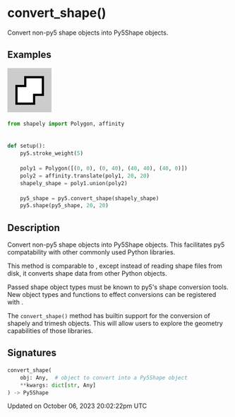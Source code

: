 # convert_shape()

Convert non-py5 shape objects into Py5Shape objects.

## Examples

<div class="example-table">

<div class="example-row"><div class="example-cell-image">

![example picture for convert_shape()](/images/reference/Sketch_convert_shape_0.png)

</div><div class="example-cell-code">

```python
from shapely import Polygon, affinity


def setup():
    py5.stroke_weight(5)

    poly1 = Polygon([(0, 0), (0, 40), (40, 40), (40, 0)])
    poly2 = affinity.translate(poly1, 20, 20)
    shapely_shape = poly1.union(poly2)

    py5_shape = py5.convert_shape(shapely_shape)
    py5.shape(py5_shape, 20, 20)
```

</div></div>

</div>

## Description

Convert non-py5 shape objects into Py5Shape objects. This facilitates py5 compatability with other commonly used Python libraries.

This method is comparable to [](sketch_load_shape), except instead of reading shape files from disk, it converts shape data from other Python objects.

Passed shape object types must be known to py5's shape conversion tools. New object types and functions to effect conversions can be registered with [](py5functions_register_shape_conversion).

The `convert_shape()` method has builtin support for the conversion of shapely and trimesh objects. This will allow users to explore the geometry capabilities of those libraries.

## Signatures

```python
convert_shape(
    obj: Any,  # object to convert into a Py5Shape object
    **kwargs: dict[str, Any]
) -> Py5Shape
```

Updated on October 06, 2023 20:02:22pm UTC

